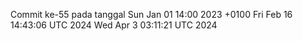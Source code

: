 Commit ke-55 pada tanggal Sun Jan 01 14:00 2023 +0100
Fri Feb 16 14:43:06 UTC 2024
Wed Apr  3 03:11:21 UTC 2024
